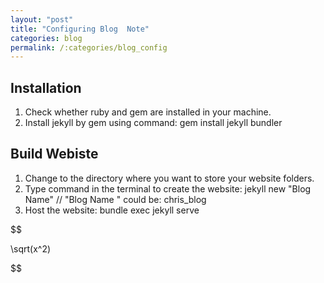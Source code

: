 ```yaml
---
layout: "post"
title: "Configuring Blog  Note"
categories: blog
permalink: /:categories/blog_config
---
```


## Installation

1. Check whether ruby and gem are installed in your machine.
2. Install jekyll by gem using command: gem install jekyll bundler

## Build Webiste

1. Change to the directory where you want to store your website folders.
2. Type command in the terminal to create the website: jekyll new "Blog Name" // "Blog Name " could be: chris_blog
3. Host the website: bundle exec jekyll serve

$$

\sqrt(x^2)

$$
